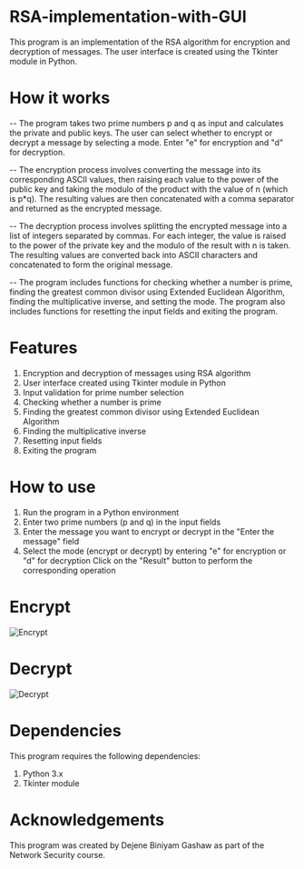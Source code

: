 # RSA-implementation-with-GUI
This program is an implementation of the RSA algorithm for encryption and decryption of messages. The user interface is created using the Tkinter module in Python.

# How it works
-- The program takes two prime numbers p and q as input and calculates the private and public keys. The user can select whether to encrypt or decrypt a message by selecting a mode. Enter "e" for encryption and "d" for decryption.

-- The encryption process involves converting the message into its corresponding ASCII values, then raising each value to the power of the public key and taking the modulo of the product with the value of n (which is p*q). The resulting values are then concatenated with a comma separator and returned as the encrypted message.

-- The decryption process involves splitting the encrypted message into a list of integers separated by commas. For each integer, the value is raised to the power of the private key and the modulo of the result with n is taken. The resulting values are converted back into ASCII characters and concatenated to form the original message.

-- The program includes functions for checking whether a number is prime, finding the greatest common divisor using Extended Euclidean Algorithm, finding the multiplicative inverse, and setting the mode. The program also includes functions for resetting the input fields and exiting the program.

# Features
1. Encryption and decryption of messages using RSA algorithm
2. User interface created using Tkinter module in Python
3. Input validation for prime number selection
4. Checking whether a number is prime
5. Finding the greatest common divisor using Extended Euclidean Algorithm
6. Finding the multiplicative inverse
7. Resetting input fields
8. Exiting the program
# How to use
1. Run the program in a Python environment
2. Enter two prime numbers (p and q) in the input fields
3. Enter the message you want to encrypt or decrypt in the "Enter the message" field
4. Select the mode (encrypt or decrypt) by entering "e" for encryption or "d" for decryption
Click on the "Result" button to perform the corresponding operation
# Encrypt
![Encrypt](https://user-images.githubusercontent.com/49710798/230009230-a86a9c94-1eeb-4dec-9830-103a144a4667.jpg)
# Decrypt
![Decrypt](https://user-images.githubusercontent.com/49710798/230009264-d3c71a66-74cd-4383-8d6b-e1babd7c24f8.jpg)


# Dependencies
This program requires the following dependencies:

1. Python 3.x
2. Tkinter module
# Acknowledgements
This program was created by Dejene Biniyam Gashaw as part of the Network Security course.




